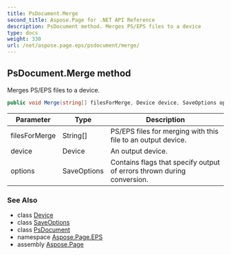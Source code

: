 ```yaml
---
title: PsDocument.Merge
second_title: Aspose.Page for .NET API Reference
description: PsDocument method. Merges PS/EPS files to a device
type: docs
weight: 330
url: /net/aspose.page.eps/psdocument/merge/
---
```

## PsDocument.Merge method

Merges PS/EPS files to a device.

```csharp
public void Merge(string[] filesForMerge, Device device, SaveOptions options)
```

| Parameter | Type | Description |
| --- | --- | --- |
| filesForMerge | String[] | PS/EPS files for merging with this file to an output device. |
| device | Device | An output device. |
| options | SaveOptions | Contains flags that specify output of errors thrown during conversion. |

### See Also

* class [Device](../../../aspose.page/device/)
* class [SaveOptions](../../../aspose.page/saveoptions/)
* class [PsDocument](../)
* namespace [Aspose.Page.EPS](../../psdocument/)
* assembly [Aspose.Page](../../../)


